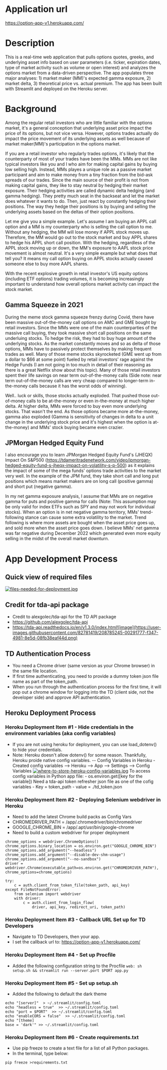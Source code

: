 # Application url
https://option-app-v1.herokuapp.com/

# Description
This is a real-time web application that pulls options quotes, greeks, and underlying asset info based on user parameters (i.e. ticker, expiration dates, type of market activity such as volume or open interest) and analyzes the options market from a data-driven perspective. The app populates three major analyses: 1) market maker (MM)'s expected gamma exposure, 2) market delta, 3) theoretical price vs. actual premium. The app has been built with Streamlit and deployed on the Heroku server.

# Background
Among the regular retail investors who are little familiar with the options market, it's a general conception that underlying asset price impact the price of its options, but not vice versa. However, options trades actually do impact the price movement of its underlying assets as well because of market maker(MM)'s participation in the options market. 

If you are a retail investor who regularly trades options, it's likely that the counterparty of most of your trades have been the MMs. MMs are not like typical investors like you and I who aim for making capital gains by buying low selling high. Instead, MMs playes a unique role as a passive market participant and aim to make money from a tiny fraction from the bid-ask spreads of our trades. Since the main source of their profit is not from making capital gains, they like to stay neutral by hedging their market exposure. Their hedging activities are called dynamic delta hedging (and gamma hedging). They pretty much seat in the backseat and let the market does whatever it wants to do. Then, just react by constantly hedging their positions. The way they hedge their positions is by buying and selling the underlying assets based on the deltas of their option positions. 

Let me give you a simple example. Let's assume I am buying an APPL call option and a MM is my counterparty who is selling the call option to me. Without any hedging, the MM will lose money if APPL stock moves up. Therefore, the MM would go out to the stock market and buy APPL shares to hedge his APPL short call position. With the hedging, regardless of the APPL stock moving up or down, the MM's exposure to AAPL stock price movement is almost neutral. It's a very simple example but what does that tell you? It means my call option buying on APPL stocks actually caused someone else to buy more AAPL shares.    

With the recent explosive growth in retail investor's US equity options (including ETF options) trading volumes, it is becoming increasingly important to understand how overall options market activity can impact the stock market.

## Gamma Squeeze in 2021 
During the meme stock gamma squeeze frenzy during Covid, there have been massive out-of-the-money call options on AMC and GME bought by retail investors. Since the MMs were one of the main counterparties of the massive call buying, they took massive short call positions on the same underluing stocks. To hedge the risk, they had to buy huge amount of the underlying stocks. As the market constantly moves and so as delta of those options, MMs have to passively protect themselves by making frequent trades as well. Many of those meme stocks skyrocketed (GME went up from a dollar to $66 at some point) fueled by retail investors' rage against the Hedge Funds (I am not going in too much in detail of their reasoning as there is a great Netflix show about this topic). Many of those retail investors spent their life savings on near term out-of-the-money calls (Side note: near term out-of-the-money calls are very cheap compared to longer-term in-the-money calls because it has the worst odds of winning). 

Well.. luck or skills, those stocks actually exploded. That pushed those out-of-money calls to be at-the-money or even in-the-money at much higher delta. At higher delta, MMs were forced to buy even more underlying stocks. That wasn't the end. As those options became more at-the-money, gamma also exploded (Gamma is sensitivity of changes in delta to a unit change in the underlying stock price and it's highest when the option is at-the-money) and MMs' stock buying became even crazier. 

 
## JPMorgan Hedged Equity Fund 
I also encourage you to learn JPMorgan Hedged Equity Fund's (JHEQX) Impact On S&P500 (https://tdameritradenetwork.com/video/jpmorgan-hedged-equity-fund-s-jheqx-impact-on-volatility-s-p-500) as it explains the impact of some of the mega funds' options trade activities to the market very well. In the example of the JPM fund, they take short call and long put positions which means market makers are on long call (positive gamma) and short put (negative gamma).

In my net gamma exposure analysis, I assume that MMs are on negative gamma for puts and positive gamma for calls (Note: This assumption may be only valid for index ETFs such as SPY and may not work for individual stocks). When an option is in net negative gamma territory, MMs' trend-following stance can cause some extra volatility to the market. Trend following is where more assets are bought when the asset price goes up, and sold more when the asset price goes down. I believe MMs' net gamma was far negative during December 2022 which generated even more equity selling in the midst of the overall market downturn. 


# App Development Process

## Quick view of required files
[![files-needed-for-deployment.jpg](https://i.postimg.cc/Xq50VwsD/files-needed-for-deployment.jpg)](https://postimg.cc/vxGKh6FW)

## Credit for tda-api package
- Credit to alexgolec/tda-api for the TD API package
- https://github.com/alexgolec/tda-api
- https://tda-api.readthedocs.io/en/v1.3.0/index.html![image](https://user-images.githubusercontent.com/82781419/208785245-00291777-f347-4981-8e5d-08fb38eaf44d.png)

## TD Authentication Process
- You need a Chrome driver (same version as your Chrome browser) in the same file location.
- If first time authenticating, you need to provide a dummy token json file name as part of the token_path. 
- When you run through the authentication process for the first time, it will pop out a chrome window for logging into the TD (client side, not the developer side) and approve API authentication.

## Heroku Deployment Process
### Heroku Deployment Item #1 - Hide credentials in the environment variables (aka config variables)
- If you are not using heroku for deployment, you can use load_dotenv() to hide your credentials.
- Note: Heroku doesn't allow dotenv() for some reason. Thankfully, Heroku proide native config variables.
-- Config Variables in Heroku
        - Created config variables --> Heroku --> App --> Settings --> Config Variables
    [![where-to-store-heroku-config-variables.jpg](https://i.postimg.cc/mgHjrPwF/where-to-store-heroku-config-variables.jpg)](https://postimg.cc/dhJrHtgq)
    To access config variables in Python app file:
        - os.environ.get([key for the variable])
    Need a tda-api token refresher json file as one of the cofig variables
        - Key = token_path
        - value = ./td_token.json


### Heroku Deployment Item #2 - Deploying Selenium webdriver in Heroku
- Need to add the latest Chrome build packs as Config Vars
- CHROMEDRIVER_PATH = /app/.chromedriver/bin/chromedriver
- GOOGLE_CHROME_BIN = /app/.apt/usr/bin/google-chrome
- Need to build a custom webdriver for proper deployment
```
chrome_options = webdriver.ChromeOptions()
chrome_options.binary_location = os.environ.get("GOOGLE_CHROME_BIN")
chrome_options.add_argument("--headless")
chrome_options.add_argument("--disable-dev-shm-usage")
chrome_options.add_argument("--no-sandbox")
driver = webdriver.Chrome(executable_path=os.environ.get("CHROMEDRIVER_PATH"), chrome_options=chrome_options)

try:
    c = auth.client_from_token_file(token_path, api_key)
except FileNotFoundError:
    from selenium import webdriver
    with driver:
        c = auth.client_from_login_flow(
            driver, api_key, redirect_uri, token_path)
```


### Heroku Deployment Item #3 - Callback URL Set up for TD Developers 
- Navigate to TD Developers, then your app.
- I set the callback url to: 	https://option-app-v1.herokuapp.com/

### Heroku Deployment Item #4 - Set up Procfile  
- Added the following configuration string to the Procfile 
```web: sh setup.sh && streamlit run --server.port $PORT app.py```

### Heroku Deployment Item #5 - Set up setup.sh   
- Added the following to default the dark theme 
```mkdir -p ~/.streamlit/
echo "[server]"  > ~/.streamlit/config.toml
echo "headless = true"  >> ~/.streamlit/config.toml
echo "port = $PORT"  >> ~/.streamlit/config.toml
echo "enableCORS = false"  >> ~/.streamlit/config.toml
echo "[theme]
base = 'dark'" >> ~/.streamlit/config.toml
```
### Heroku Deployment Item #6 - Create requirements.txt   
- Use pip freeze to create a text file for a list of all Python packages.
- In the terminal, type below:
```
pip freeze >requirements.txt
```

